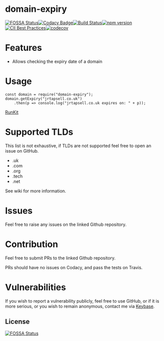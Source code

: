# domain-expiry
[![FOSSA Status](https://app.fossa.io/api/projects/git%2Bgithub.com%2Fjrtapsell%2Fdomain-expiry.svg?type=shield)](https://app.fossa.io/projects/git%2Bgithub.com%2Fjrtapsell%2Fdomain-expiry?ref=badge_shield)[![Codacy Badge](https://api.codacy.com/project/badge/Grade/4cbab68172b64225bdb4da39d89a93ca)](https://www.codacy.com/app/jrtapsell/domain-expiry?utm_source=github.com&amp;utm_medium=referral&amp;utm_content=jrtapsell/domain-expiry&amp;utm_campaign=Badge_Grade)[![Build Status](https://travis-ci.org/jrtapsell/domain-expiry.svg?branch=master)](https://travis-ci.org/jrtapsell/domain-expiry)[![npm version](https://badge.fury.io/js/domain-expiry.svg)](https://badge.fury.io/js/domain-expiry)[![CII Best Practices](https://bestpractices.coreinfrastructure.org/projects/1824/badge)](https://bestpractices.coreinfrastructure.org/projects/1824)[![codecov](https://codecov.io/gh/jrtapsell/domain-expiry/branch/master/graph/badge.svg)](https://codecov.io/gh/jrtapsell/domain-expiry)


# Features
- Allows checking the expiry date of a domain

# Usage
    const domain = require("domain-expiry");
    domain.getExpiry("jrtapsell.co.uk")
        .then(p => console.log("jrtapsell.co.uk expires on: " + p));

[RunKit](https://runkit.com/embed/1yqqvcyhpydi)

# Supported TLDs

This list is not exhaustive, if TLDs are not supported feel free to open an issue on GitHub.

- .uk
- .com
- .org
- .tech
- .net

See wiki for more information.

# Issues

Feel free to raise any issues on the linked Github repository.

# Contribution

Feel free to submit PRs to the linked Github repository.

PRs should have no issues on Codacy, and pass the tests on Travis.

# Vulnerabilities

If you wish to report a vulnerability publicly, feel free to use GitHub, or if it is more serious, or you wish to remain anonymous, contact me via [Keybase](https://keybase.io/jrtapsell).
## License
[![FOSSA Status](https://app.fossa.io/api/projects/git%2Bgithub.com%2Fjrtapsell%2Fdomain-expiry.svg?type=large)](https://app.fossa.io/projects/git%2Bgithub.com%2Fjrtapsell%2Fdomain-expiry?ref=badge_large)